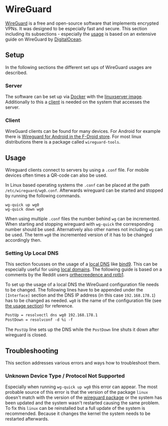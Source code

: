 # WireGuard

[WireGuard](https://www.wireguard.com/) is a free and open-source software that
implements encrypted VPNs.
It was designed to be especially fast and secure.
This section including its subsections - especially the [usage](#usage-wg) is
based on an extensive guide on WireGuard by
[DigitalOcean](https://www.digitalocean.com/community/tutorials/how-to-set-up-wireguard-on-ubuntu-20-04#step-9-connecting-the-wireguard-peer-to-the-tunnel).

## Setup

In the following sections the different set ups of WireGuard usages are described.

### Server

The software can be set up via [Docker](/wiki/docker.md) with the
[linuxserver image](/wiki/docker/linuxserver_-_wireguard.md).
Additionally to this a [client](#client-wg) is needed on the system that
accesses the server.

### Client

WireGuard clients can be found for many devices.
For Android for example there is
[Wireguard for Android in the F-Droid store](https://f-droid.org/de/packages/com.wireguard.android/).
For most linux distributions there is a package called `wireguard-tools`.

## Usage

Wireguard clients connect to servers by using a `.conf` file.
For mobile devices often times a QR-code can also be used.

In Linux based operating systems the `.conf` can be placed at
the path `/etc/wireguard/wg0.conf`.
Afterwards wireguard can be started and stopped by running the following
commands.

```
wg-quick up wg0
wg-quick down wg0
```

When using multiple `.conf` files the number behind `wg` can be incremented.
When starting and stopping wireguard with `wg-quick` the corresponding number
should be used.
Alternatively also other names not including `wg` can be used.
The term `wg0` the incremented version of it has to be changed accordingly then.

### Setting Up Local DNS

This section focusses on the usage of a [local DNS](/wiki/dns.md) like
[bind9](/wiki/bind.md#configure-local-dns-server-with-forwarding).
This can be especially useful for using
[local domains](/wiki/bind.md#configure-local-domains).
The following guide is based on a comments by the Reddit users
[orthecreedence and rptb1](https://www.reddit.com/r/WireGuard/comments/cmhap6/use_both_wireguard_and_local_dns_servers/).

To set up the usage of a local DNS the WireGuard configuration file needs to be
changed.
The following lines have to be appended under the `[Interface]` section and the
DNS IP address (in this case `192.168.178.1`) has to be changed as needed.
`wg0` is the name of the configuration file (see [the usage section](#wg-usage))
for reference.

```txt
PostUp = resolvectl dns wg0 192.168.178.1
PostDown = resolvconf -d %i -f
```

The `PostUp` line sets up the DNS while the `PostDown` line shuts it down after
wireguard is closed.

## Troubleshooting

This section addresses various errors and ways how to troubleshoot them.

### Unknown Device Type / Protocol Not Supported

Especially when running `wg-quick up wg0` this error can appear.
The most probable source of this error is that the version of the package
`linux` doesn't match with the version of the [wireguard package](#client-wg) or
the system has been updated and the system wasn't restarted causing the same
problem.
To fix this `linux` can be reinstalled but a full update of the system is
recommended.
Because it changes the kernel the system needs to be restarted afterwards.
